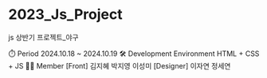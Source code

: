 # 2023_Js_Project
js 상반기 프로젝트_야구

⏱️ Period
2024.10.18 ~ 2024.10.19
🛠️ Development Environment
HTML + CSS + JS
🧑‍💻 Member
[Front]
김지혜
박지영
이성미
[Designer]
이자연
정세연
